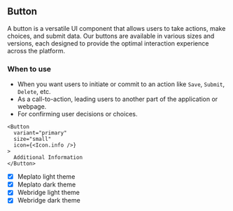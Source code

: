 ## Button

A button is a versatile UI component that allows users to take actions, make choices, and submit data. Our buttons are available in various sizes and versions, each designed to provide the optimal interaction experience across the platform.

### When to use

* When you want users to initiate or commit to an action like `Save`, `Submit`, `Delete`, etc.
* As a call-to-action, leading users to another part of the application or webpage.
* For confirming user decisions or choices.

```tsx
<Button 
  variant="primary" 
  size="small" 
  icon={<Icon.info />}
>
  Additional Information
</Button>
```

- [x] Meplato light theme
- [x] Meplato dark theme
- [x] Webridge light theme
- [x] Webridge dark theme